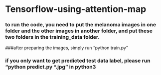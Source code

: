 # Tensorflow-using-attention-map

### to run the code, you need to put the melanoma images in one folder and the other images in another folder, and put these two folders in the training_data folder. 

###after preparing the images, simply run “python train.py”


### if you only want to get predicted test data label, please run “python predict.py *.jpg” in python3

